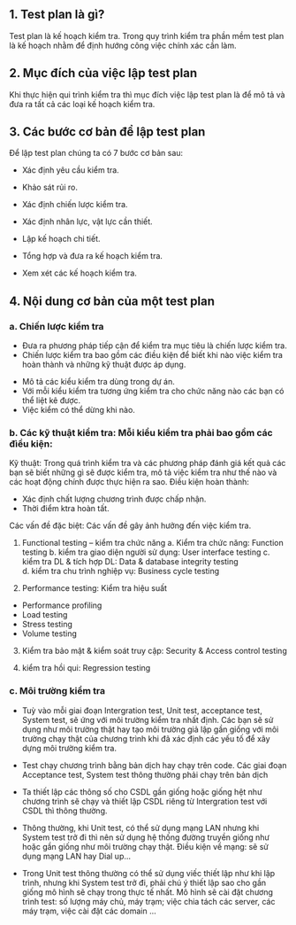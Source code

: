 ## 1. Test plan là gì?
Test plan là kế hoạch kiểm tra. Trong quy trình kiểm tra phần mềm test plan là kế hoạch nhằm để định hướng công việc chính xác cần làm.

## 2. Mục đích của việc lập test plan
Khi thực hiện qui trình kiểm tra thì mục đích việc lập test plan là để mô tả và đưa ra tất cả các loại kế hoạch kiểm tra.

## 3. Các bước cơ bản để lập test plan

Để lập test plan chúng ta có 7 bước cơ bản sau:

- Xác định yêu cầu kiểm tra.

- Khảo sát rủi ro.

-  Xác định chiến lược kiểm tra.

- Xác định nhân lực, vật lực cần thiết.

- Lập kế hoạch chi tiết.

- Tổng hợp và đưa ra kế hoạch kiểm tra.

- Xem xét các kế hoạch kiểm tra.

## 4. Nội dung cơ bản của một test plan
### a. Chiến lược kiểm tra
- Đưa ra phương pháp tiếp cận để kiểm tra mục tiêu là chiến lược kiểm tra.
- Chiến lược kiểm tra bao gồm các điều kiện để biết khi nào việc kiểm tra hoàn thành và những kỹ thuật được áp dụng.
+ Mô tả các kiểu kiểm tra dùng trong dự án.
+ Với mỗi kiểu kiểm tra tương ứng kiểm tra cho chức năng nào các bạn có thể liệt kê được.
+ Việc kiểm có thể dừng khi nào.

### b. Các kỹ thuật kiểm tra: Mỗi kiểu kiểm tra phải bao gồm các đìều kiện:
Kỹ thuật:
Trong quá trình kiểm tra và các phương pháp đánh giá kết quả các bạn sẽ biết những gì sẽ được kiểm tra, mô tả việc kiểm tra như thế nào và các hoạt động chính được thực hiện ra sao.
 Điều kiện hoàn thành: 
- Xác định chất lượng chương trình được chấp nhận.
- Thời điểm ktra hoàn tất.

Các vấn đề đặc biệt: Các vấn đề gây ảnh hưởng đến việc kiểm tra.
1. Functional testing – kiểm tra chức năng
a. Kiểm tra chức năng: Function testing
b. kiểm tra giao diện người sử dụng: User interface testing
c. kiểm tra DL & tích hợp DL: Data & database integrity testing  
d. kiểm tra chu trình nghiệp vụ: Business cycle testing

2. Performance testing: Kiểm tra hiệu suất

- Performance profiling
- Load testing
- Stress testing
- Volume testing

3. Kiểm tra bảo mật & kiểm soát truy cập: Security & Access control testing

4. kiểm tra hồi qui: Regression testing

### c. Môi trường kiểm tra
- Tuỳ vào mỗi giai đoạn Intergration test, Unit test, acceptance test, System test, sẽ ứng với môi trường kiểm tra nhất định. Các bạn sẽ sử dụng như môi trường thật hay tạo môi trường giả lập gần giống với môi trường chạy thật của chương trình khi đã xác định các yếu tố để xây dựng môi trường kiểm tra.

- Test chạy chương trình bằng bản dịch hay chạy trên code. Các giai đoạn Acceptance test, System test thông thường  phải chạy trên bản dịch

-  Ta thiết lập các thông số cho CSDL gần giống hoặc giống hệt như chương trình sẽ chạy và thiết lập CSDL riêng từ Intergration test với CSDL thì thông thường.

- Thông thường, khi Unit test, có thể sử dụng mạng LAN nhưng khi System test trở đi thì nên sử dụng hệ thống đường truyền giống như hoặc gần giống như môi trường chạy thật. Điều kiện về mạng: sẽ sử dụng mạng LAN hay Dial up…

-  Trong Unit test thông thường có thể sử dụng viếc thiết lập như khi lập trình, nhưng khi System test trở đi, phải chú ý thiết lập sao cho gần giống mô hình sẽ chạy trong thực tế nhất. Mô hình sẽ cài đặt chương trình test: số lượng máy chủ, máy trạm; việc chia tách các server, các máy trạm, việc cài đặt các domain …